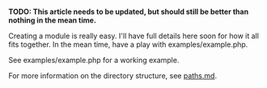 **TODO: This article needs to be updated, but should still be better than nothing in the mean time.**

Creating a module is really easy. I'll have full details here soon for how it all fits together. In the mean time, have a play with examples/example.php. 

See examples/example.php for a working example.

For more information on the directory structure, see [paths.md](../paths.md).

